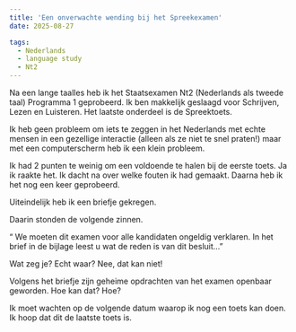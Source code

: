 ```yaml
---
title: 'Een onverwachte wending bij het Spreekexamen'
date: 2025-08-27

tags:
  - Nederlands
  - language study
  - Nt2
---
```


Na een lange taalles heb ik het Staatsexamen Nt2 (Nederlands als tweede taal) Programma 1 geprobeerd. Ik ben makkelijk geslaagd voor Schrijven, Lezen en Luisteren. Het laatste onderdeel is de Spreektoets. 

Ik heb geen probleem om iets te zeggen in het Nederlands met echte mensen in een gezellige interactie (alleen als ze niet te snel praten!) maar met een computerscherm heb ik een klein probleem. 

Ik had 2 punten te weinig om een voldoende te halen bij de eerste toets. Ja ik raakte het. Ik dacht na over welke fouten ik had gemaakt. Daarna heb ik het nog een keer geprobeerd.

Uiteindelijk heb ik een briefje gekregen.

Daarin stonden de volgende zinnen.

“ We moeten dit examen voor alle kandidaten ongeldig verklaren. In het brief in de bijlage leest u wat de reden is van dit besluit…”

Wat zeg je? Echt waar? Nee, dat kan niet!

Volgens het briefje zijn geheime opdrachten van het examen openbaar geworden. Hoe kan dat? Hoe?

Ik moet wachten op de volgende datum waarop ik nog een toets kan doen. Ik hoop dat dit de laatste toets is.